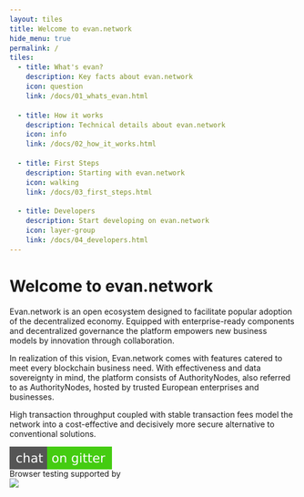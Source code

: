 ```yaml
---
layout: tiles
title: Welcome to evan.network
hide_menu: true
permalink: /
tiles:
  - title: What's evan?
    description: Key facts about evan.network
    icon: question
    link: /docs/01_whats_evan.html

  - title: How it works
    description: Technical details about evan.network
    icon: info
    link: /docs/02_how_it_works.html

  - title: First Steps
    description: Starting with evan.network
    icon: walking
    link: /docs/03_first_steps.html

  - title: Developers
    description: Start developing on evan.network
    icon: layer-group
    link: /docs/04_developers.html
---
```




# Welcome to evan.network
Evan.network is an open ecosystem designed to facilitate popular adoption of the decentralized economy. Equipped with enterprise-ready components and decentralized governance the platform empowers new business models by innovation through collaboration.

In realization of this vision, Evan.network comes with features catered to meet every blockchain business need.
With effectiveness and data sovereignty in mind, the platform consists of AuthorityNodes, also referred to as AuthorityNodes, hosted by trusted European enterprises and businesses.

High transaction throughput coupled with stable transaction fees model the network into a cost-effective and decisively more secure alternative to conventional solutions.


<p style="height:25px"><a alt="Gitter" title="Gitter" href="https://gitter.im/evannetwork/Lobby"><img src="/public/chat.svg"/></a></p>
<p>Browser testing supported by<br><a href="https://www.browserstack.com"><img src="https://camo.githubusercontent.com/8a50997157aa6fe37f4d3526e8c40a4805522902/687474703a2f2f666f756e646174696f6e2e7a7572622e636f6d2f73697465732f646f63732f6173736574732f696d672f6c6f676f732f62726f777365722d737461636b2e737667" width="200" /></a></p>


